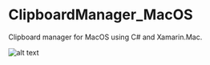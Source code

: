 # ClipboardManager_MacOS
 
Clipboard manager for MacOS using C# and Xamarin.Mac.

![alt text]('https://github.com/mrezanvari/ClipboardManager_MacOS/blob/main/ClipboardManager_MacOS/img0.png')
